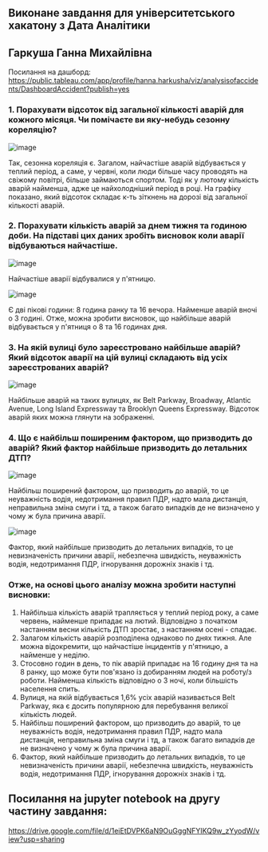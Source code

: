 ## Виконане завдання для університетського хакатону з Дата Аналітики
## Гаркуша Ганна Михайлівна
Посилання на дашборд: https://public.tableau.com/app/profile/hanna.harkusha/viz/analysisofaccidents/DashboardAccident?publish=yes
### 1. Порахувати відсоток від загальної кількості аварій для кожного місяця. Чи помічаєте ви яку-небудь сезонну кореляцію?
   ![image](https://github.com/hanna-harkusha/data_analytics_knu/assets/168336483/25b2d97a-ab75-4630-98bb-e0856751876d)

Так, сезонна кореляція є. Загалом, найчастіше аварій відбувається у теплий період, а саме, у червні, коли люди більше часу проводять на свіжому повітрі, більше займаються спортом. Тоді як у лютому кількість аварій найменша, адже це найхолодніший період в році.
На графіку показано, який відсоток складає к-ть зіткнень на дорозі від загальної кількості аварій.

### 2. Порахувати кількість аварій за днем тижня та годиною доби. На підставі цих даних зробіть висновок коли аварії відбуваються найчастіше.
   ![image](https://github.com/hanna-harkusha/data_analytics_knu/assets/168336483/1648dcaa-b805-4720-9a4e-0c1f0ac20645)

Найчастіше аварії відбувалися у п'ятницю.

   ![image](https://github.com/hanna-harkusha/data_analytics_knu/assets/168336483/efdca7c6-7e48-43e3-87a3-54e725023630)

Є дві пікові години: 8 година ранку та 16 вечора. Найменше аварій вночі о 3 годині.
Отже, можна зробити висновок, що найбільше аварій відбувається у п'ятниця о 8 та 16 годинах дня.

### 3. На якій вулиці було зареєстровано найбільше аварій? Який відсоток аварії на цій вулиці складають від усіх зареєстрованих аварій?
  ![image](https://github.com/hanna-harkusha/data_analytics_knu/assets/168336483/ea075b42-4b27-4c83-bcfb-15e44187dbe4)
	
Найбільше аварій на таких вулицях, як Belt Parkway, Broadway, Atlantic Avenue, Long Island Expressway та Brooklyn Queens Expressway. Відсоток аварій яких можна глянути на зображенні.	

### 4. Що є найбільш поширеним фактором, що призводить до аварій? Який фактор найбільше призводить до летальних ДТП?
  ![image](https://github.com/hanna-harkusha/data_analytics_knu/assets/168336483/9bb3ad32-fd82-424b-b5c3-9564b4efece9)
	
Найбільш поширений фактором, що призводить до аварій, то це неуважність водія, недотримання правил ПДР, надто мала дистанція, неправильна зміна смуги і тд, а також багато випадків де не визначено у чому ж була причина аварії.

  ![image](https://github.com/hanna-harkusha/data_analytics_knu/assets/168336483/59433f9e-e0ae-4d48-9ce2-2d2eb0608502)


Фактор, який найбільше призводить до летальних випадків, то це невизначеність причини аварії, небезпечна швидкість, неуважність водія, недотримання ПДР, ігнорування дорожніх знаків і тд.

### Отже, на основі цього аналізу можна зробити наступні висновки:

1. Найбільша кількість аварій трапляється у теплий період року, а саме червень, найменше припадає на лютий. Відповідно з початком настанням весни кількість ДТП зростає, з настанням осені - спадає.
2. Залагом кількість аварій розподілена однаково по днях тижня. Але можна відокремити, що найчастіше інцидентів у п'ятницю,  а найменше у неділю.
3. Стосовно годин в день, то пік аварій припадає на 16 годину дня та на 8 ранку, що може бути пов'язано із добиранням людей на роботу/з роботи. Найменша кількість відповідно о 3 ночі, коли більшість населення спить.
4. Вулиця, на якій відбувається 1,6% усіх аварій називається Belt Parkway, яка є досить популярною для перебування великої кількість людей.
5. Найбільш поширений фактором, що призводить до аварій, то це неуважність водія, недотримання правил ПДР, надто мала дистанція, неправильна зміна смуги і тд, а також багато випадків де не визначено у чому ж була причина аварії.
6. Фактор, який найбільше призводить до летальних випадків, то це невизначеність причини аварії, небезпечна швидкість, неуважність водія, недотримання ПДР, ігнорування дорожніх знаків і тд.




## Посилання на jupyter notebook на другу частину завдання:
https://drive.google.com/file/d/1eiEtDVPK6aN9OuGggNFYIKQ9w_zYyodW/view?usp=sharing




